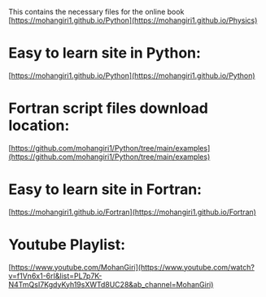 This contains the necessary files for the online book [https://mohangiri1.github.io/Python](https://mohangiri1.github.io/Physics)


# Easy to learn site in Python:
[https://mohangiri1.github.io/Python](https://mohangiri1.github.io/Python)

# Fortran script files download location:
[https://github.com/mohangiri1/Python/tree/main/examples](https://github.com/mohangiri1/Python/tree/main/examples)

# Easy to learn site in Fortran:
[https://mohangiri1.github.io/Fortran](https://mohangiri1.github.io/Fortran)


# Youtube Playlist:
[https://www.youtube.com/MohanGiri](https://www.youtube.com/watch?v=f1Vn6x1-6rI&list=PL7p7K-N4TmQsI7KgdyKyh19sXWTd8UC28&ab_channel=MohanGiri)
